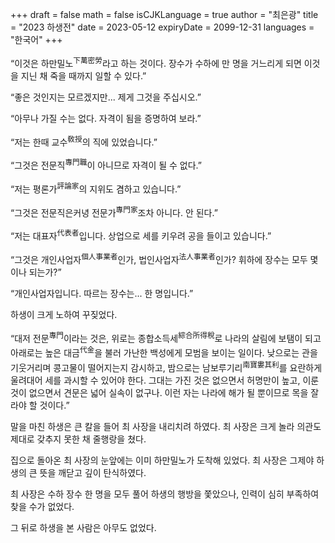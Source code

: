 +++
draft = false
math = false
isCJKLanguage = true
author = "최은광"
title = "2023 하생전"
date = 2023-05-12
expiryDate = 2099-12-31
languages = "한국어"
+++

“이것은 하만밀노<sup>下萬密勞</sup>라고 하는 것이다. 장수가 수하에 만 명을 거느리게 되면 이것을 지닌 채 죽을 때까지 일할 수 있다.”

“좋은 것인지는 모르겠지만... 제게 그것을 주십시오.”

“아무나 가질 수는 없다. 자격이 됨을 증명하여 보라.”

“저는 한때 교수<sup>敎授</sup>의 직에 있었습니다.”

“그것은 전문직<sup>專門職</sup>이 아니므로 자격이 될 수 없다.”

“저는 평론가<sup>評論家</sup>의 지위도 겸하고 있습니다.”

“그것은 전문직은커녕 전문가<sup>專門家</sup>조차 아니다. 안 된다.”

“저는 대표자<sup>代表者</sup>입니다. 상업으로 세를 키우려 공을 들이고 있습니다.”

“그것은 개인사업자<sup>個人事業者</sup>인가, 법인사업자<sup>法人事業者</sup>인가? 휘하에 장수는 모두 몇이나 되는가?”

“개인사업자입니다. 따르는 장수는... 한 명입니다.”

하생이 크게 노하여 꾸짖었다.

“대저 전문<sup>專門</sup>이라는 것은, 위로는 종합소득세<sup>綜合所得稅</sup>로 나라의 살림에 보탬이 되고 아래로는 높은 대금<sup>代金</sup>을 불러 가난한 백성에게 모범을 보이는 일이다. 낮으로는 관을 기웃거리며 콩고물이 떨어지는지 감시하고, 밤으로는 남보루기리<sup>南寶婁其利</sup>를 요란하게 울려대어 세를 과시할 수 있어야 한다. 그대는 가진 것은 없으면서 허명만이 높고, 이룬 것이 없으면서 견문은 넓어 실속이 없구나. 이런 자는 나라에 해가 될 뿐이므로 목을 잘라야 할 것이다.”

말을 마친 하생은 큰 칼을 들어 최 사장을 내리치려 하였다. 최 사장은 크게 놀라 의관도 제대로 갖추지 못한 채 줄행랑을 쳤다.

집으로 돌아온 최 사장의 눈앞에는 이미 하만밀노가 도착해 있었다. 최 사장은 그제야 하생의 큰 뜻을 깨닫고 깊이 탄식하였다.

최 사장은 수하 장수 한 명을 모두 풀어 하생의 행방을 쫓았으나, 인력이 심히 부족하여 찾을 수가 없었다.

그 뒤로 하생을 본 사람은 아무도 없었다.